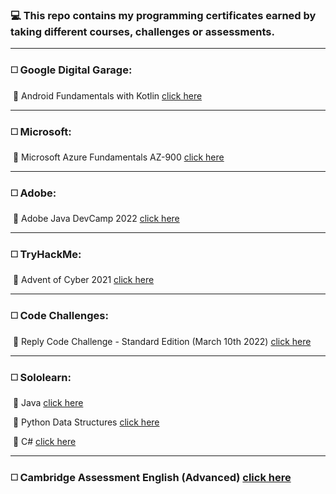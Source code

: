 ### 💻 This repo contains my programming certificates earned by taking different courses, challenges or assessments. 

___



### ◻️ Google Digital Garage:

​	🔸 Android Fundamentals with Kotlin [click here](https://github.com/andreea-popa22/Certificates/blob/master/uploads/Diploma%20Android%20Fundamentals%20Kotlin%20mai%202022%202%20IULIA%20ANDREEA%20POPA.pdf)

____



### ◻️ Microsoft:

​	🔸 Microsoft Azure Fundamentals AZ-900 [click here](https://www.credly.com/badges/cdf58a59-fc84-457e-91b2-bad793b34ee4/email)

____



### ◻️ Adobe:

​	🔸 Adobe Java DevCamp 2022 [click here](https://github.com/andreea-popa22/Certificates/blob/master/uploads/Iulia_Andreea_Popa_Course_Completion_Certificate.pdf)

___



### ◻️ TryHackMe:

​	🔸 Advent of Cyber 2021 [click here](https://github.com/andreea-popa22/Certificates/blob/master/uploads/AOC_2021.png)

___



### ◻️ Code Challenges:

​	🔸 Reply Code Challenge - Standard Edition (March 10th 2022) [click here](https://github.com/andreea-popa22/Certificates/blob/master/uploads/ReplyCodeChallenge2022_Certificate.pdf)

___



### ◻️ Sololearn:

​	🔸 Java [click here](https://github.com/andreea-popa22/Certificates/blob/master/uploads/java.pdf)

​	🔸 Python Data Structures [click here](https://github.com/andreea-popa22/Certificates/blob/master/uploads/python_data_structures.pdf)

​	🔸 C# [click here](https://github.com/andreea-popa22/Certificates/blob/master/uploads/C%23.pdf)

___



### ◻️ Cambridge Assessment English (Advanced) [click here](https://github.com/andreea-popa22/Certificates/blob/master/uploads/CAE.pdf)

